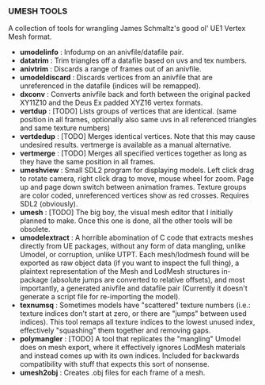 ### UMESH TOOLS

A collection of tools for wrangling James Schmaltz's good ol' UE1 Vertex Mesh
format.

- **umodelinfo** : Infodump on an anivfile/datafile pair.
- **datatrim** : Trim triangles off a datafile based on uvs and tex numbers.
- **anivtrim** : Discards a range of frames out of an anivfile.
- **umodeldiscard** : Discards vertices from an anivfile that are unreferenced
  in the datafile (indices will be remapped).
- **dxconv** : Converts anivfile back and forth between the original packed
  XY11Z10 and the Deus Ex padded XYZ16 vertex formats.
- **vertdup** : [TODO] Lists groups of vertices that are identical.
  (same position in all frames, optionally also same uvs in all referenced
  triangles and same texture numbers)
- **vertdedup** : [TODO] Merges identical vertices. Note that this may cause
  undesired results. vertmerge is available as a manual alternative.
- **vertmerge** : [TODO] Merges all specified vertices together as long as they
  have the same position in all frames.
- **umeshview** : Small SDL2 program for displaying models. Left click drag to
  rotate camera, right click drag to move, mouse wheel for zoom. Page up and
  page down switch between animation frames. Texture groups are color coded,
  unreferenced vertices show as red crosses. Requires SDL2 (obviously).
- **umesh** : [TODO] The big boy, the visual mesh editor that I initially
  planned to make. Once this one is done, all the other tools will be obsolete.
- **umodelextract** : A horrible abomination of C code that extracts meshes
  directly from UE packages, without any form of data mangling, unlike Umodel,
  or corruption, unlike UTPT. Each mesh/lodmesh found will be exported as raw
  object data (if you want to inspect the full thing), a plaintext
  representation of the Mesh and LodMesh structures in-package (absolute jumps
  are converted to relative offsets), and most importantly, a generated
  anivfile and datafile pair (Currently it doesn't generate a script file for
  re-importing the model).
- **texnumsq** : Sometimes models have "scattered" texture numbers (i.e.:
  texture indices don't start at zero, or there are "jumps" between used
  indices). This tool remaps all texture indices to the lowest unused index,
  effectively "squashing" them together and removing gaps.
- **polymangler** : [TODO] A tool that replicates the "mangling" Umodel does on
  mesh export, where it effectively ignores LodMesh materials and instead comes
  up with its own indices. Included for backwards compatibility with stuff that
  expects this sort of nonsense.
- **umesh2obj** : Creates .obj files for each frame of a mesh.
